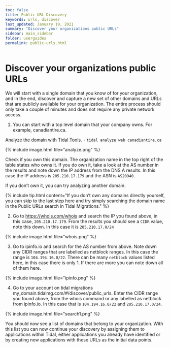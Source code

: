 ```yaml
---
toc: false
title: Public URL Discovery
keywords: urls, discover
last_updated: January 19, 2021
summary: "Discover your organizations public URLs"
sidebar: main_sidebar
folder: userguides
permalink: public-urls.html
---
```


# Discover your organizations public URLs
We will start with a single domain that you know of for your organization, and in the end, discover
and capture a new set of other domains and URLs that are publicly available for your organization.
The entire process should only take a couple of minutes and does not require any private network access.

1. You can start with a top level domain that your company owns. For example, canadiantire.ca.

[Analyze the domain with Tidal Tools](https://guides.tidalmg.com/analyze.html). - `tidal analyze web canadiantire.ca`

{% include image.html file="analyze.png" %}

Check if you own this domain. The organization name in the top right of the table states who owns it.
If you do own it, take a look at the AS number in the results and note down the IP address from the DNS A results.
In this case the IP address is `205.210.17.179` and the ASN is `AS20940`.

If you don’t own it, you can try analyzing another domain.

{% include tip.html content="If you don’t own any domains directly yourself, you can skip to the last step here and
try simply searching the domain name in the Public URLs search in Tidal Migrations." %}

2. Go to https://whois.com/whois and search the IP you found above, in this case, `205.210.17.179`.
From the results you should see a `CIDR` value, note this down. In this case it is `205.210.17.0/24`

{% include image.html file="whois.png" %}

3. Go to ipinfo.io and search for the AS number from above. Note down any CIDR ranges that are labelled as netblock ranges.
In this case the range is `104.194.16.0/22`. There can be many `netblock` values listed here, in this case there is only 1.
If there are more you can note down all of them here.

{% include image.html file="ipinfo.png" %}

4. Go to your account on tidal migrations my_domain.tidalmg.com/#/discover/public_urls.
Enter the CIDR range you found above, from the whois command or any labelled as netblock from ipinfo.io.
In this case that is `104.194.16.0/22` and `205.210.17.0/24`.

{% include image.html file="search1.png" %}

You should now see a list of domains that belong to your organization.
With this list you can now continue your discovery by assigning them to applications within Tidal,
either applications you already have identified or by creating new applications with these URLs as the initial data points.

